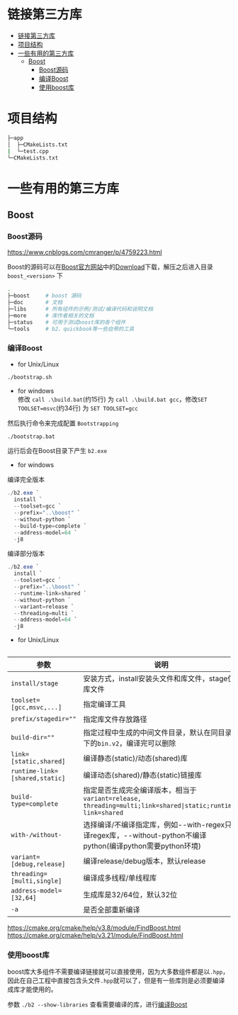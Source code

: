 # 链接第三方库
- [链接第三方库](#链接第三方库)
- [项目结构](#项目结构)
- [一些有用的第三方库](#一些有用的第三方库)
  - [Boost](#boost)
    - [Boost源码](#boost源码)
    - [编译Boost](#编译boost)
    - [使用boost库](#使用boost库)


# 项目结构
```bash
├─app
│  ├─CMakeLists.txt
|  └─test.cpp
└─CMakeLists.txt
```

# 一些有用的第三方库
## Boost

### Boost源码
https://www.cnblogs.com/cmranger/p/4759223.html

Boost的源码可以在[Boost官方网站](https://www.boost.org/)中的[Download](https://www.boost.org/users/download/)下载，解压之后进入目录 `boost_<version>` 下
```bash
.
├─boost     # boost 源码
├─doc       # 文档
├─libs      # 所有组件的示例/测试/编译代码和说明文档
├─more      # 库作者相关的文档
├─status    # 可用于测试boost库的各个组件
└─tools     # b2、quickbook等一些自带的工具
```
### 编译Boost
- for Unix/Linux
```bash
./bootstrap.sh
```

- for windows   
修改 `call .\build.bat`(约15行) 为 `call .\build.bat gcc`，修改`SET TOOLSET=msvc`(约34行) 为 `SET TOOLSET=gcc`

然后执行命令来完成配置 `Bootstrapping`
```bash
./bootstrap.bat
```
运行后会在Boost目录下产生 `b2.exe`



- for windows

编译完全版本
```ps1
./b2.exe `
  install `
  --toolset=gcc `
  --prefix="..\boost" `
  --without-python `
  --build-type=complete `
  --address-model=64 `
  -j8
```
编译部分版本
```ps1
./b2.exe `
  install `
  --toolset=gcc `
  --prefix="..\boost" `
  --runtime-link=shared `
  --without-python `
  --variant=release `
  --threading=multi `
  --address-model=64 `
  -j8
```

- for Unix/Linux
```bash

```
| 参数                           | 说明                                                                                                         |
| ------------------------------ | ------------------------------------------------------------------------------------------------------------ |
| `install/stage`                | 安装方式，install安装头文件和库文件，stage仅库文件                                                           |
| `toolset=[gcc,msvc,...]`       | 指定编译工具                                                                                                 |
| `prefix/stagedir=""`           | 指定库文件存放路径                                                                                           |
| `build-dir=""`                 | 指定过程中生成的中间文件目录，默认在同目录下的`bin.v2`，编译完可以删除                                       |
| `link=[static,shared]`         | 编译静态(static)/动态(shared)库                                                                              |
| `runtime-link=[shared,static]` | 编译动态(shared)/静态(static)链接库                                                                          |
| `build-type=complete`          | 指定是否生成完全编译版本，相当于 `variant=release, threading=multi;link=shared\|static;runtime-link=shared`  |
| `with-/without-`               | 选择编译/不编译指定库，例如--with-regex只编译regex库，--without-python不编译python(编译python需要python环境) |
| `variant=[debug,release]`      | 编译release/debug版本，默认release                                                                           |
| `threading=[multi,single]`     | 编译成多线程/单线程库                                                                                        |
| `address-model=[32,64]`        | 生成库是32/64位，默认32位                                                                                    |
| `-a`                           | 是否全部重新编译                                                                                             |




https://cmake.org/cmake/help/v3.8/module/FindBoost.html
https://cmake.org/cmake/help/v3.21/module/FindBoost.html

### 使用boost库
boost库大多组件不需要编译链接就可以直接使用，因为大多数组件都是以`.hpp`，因此在自己工程中直接包含头文件`.hpp`就可以了，但是有一些库则是必须要编译成库才能使用的。

参数 ``./b2 --show-libraries`` 查看需要编译的库，进行[编译Boost](#编译boost)

